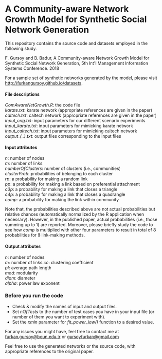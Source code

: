 # A Community-aware Network Growth Model for Synthetic Social Network Generation

This repository contains the source code and datasets employed in the following study.

F. Gursoy and B. Badur, A Community-aware Network Growth Model for Synthetic Social Network Generation, 5th Int'l Management Information Systems Conference. 2018

For a sample set of synthetic networks generated by the model, please visit http://furkangursoy.github.io/datasets.

#### File descriptions
*ComAwareNetGrowth.R*: the code file  
*karate.txt*: karate network (appropriate references are given in the paper)  
*caltech.txt*: caltech network (appropriate references are given in the paper)  
*input_orig.txt*: input parameters for our different scenario experiments  
*input_karate.txt*: input parameters for mimicking karate network  
*input_caltech.txt*: input parameters for mimicking caltech network  
*output_(..).txt*: output files corresponding to the input files

#### Input attributes
*n*: number of nodes  
*m*: number of links  
*numberOfClusters*: number of clusters (i.e., communities)  
*clusterProb*: probabilities of belonging to each cluster  
*rp*: a probability for making a random link  
*pp*: a probability for making a link based on preferential attachment  
*c3p*: a probability for making a link that closes a triangle  
*c4p*: a probability for making a link that closes a quadrangle  
*comp*: a probability for making the link within community  

Note that, the probabilities described above are not actual probabilities but relative chances (automatically normalized by the R application when necessary). However, in the published paper, actual probabilities (i.e., those summing up to 1) are reported. Moreover, please briefly study the code to see how *comp* is multiplied with other four parameters to result in total of 8 probabilities for 8 link-making methods.

#### Output attributes
*n*: number of nodes  
*m*: number of links 
*cc*: clustering coefficient  
*pl*: average path length  
*mod*: modularity  
*diam*: diameter  
*alpha*: power law exponent


### Before you run the code
* Check & modify the names of input and output files.  
* Set *nOfTests* to the number of test cases you have in your input file (or number of them you want to experiment with).
* Set the *xmin* parameter for *fit_power_law()* function to a desired value.

For any issues you might have, feel free to contact me at furkan.gursoy@boun.edu.tr or gursoyfurkan@gmail.com

Feel free to use the generated networks or the source code, with appropriate references to the original paper.
